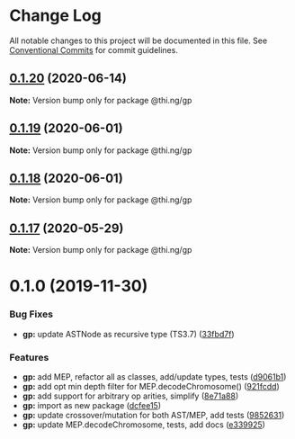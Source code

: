 # Change Log

All notable changes to this project will be documented in this file.
See [Conventional Commits](https://conventionalcommits.org) for commit guidelines.

## [0.1.20](https://github.com/thi-ng/umbrella/compare/@thi.ng/gp@0.1.19...@thi.ng/gp@0.1.20) (2020-06-14)

**Note:** Version bump only for package @thi.ng/gp





## [0.1.19](https://github.com/thi-ng/umbrella/compare/@thi.ng/gp@0.1.18...@thi.ng/gp@0.1.19) (2020-06-01)

**Note:** Version bump only for package @thi.ng/gp





## [0.1.18](https://github.com/thi-ng/umbrella/compare/@thi.ng/gp@0.1.17...@thi.ng/gp@0.1.18) (2020-06-01)

**Note:** Version bump only for package @thi.ng/gp





## [0.1.17](https://github.com/thi-ng/umbrella/compare/@thi.ng/gp@0.1.16...@thi.ng/gp@0.1.17) (2020-05-29)

**Note:** Version bump only for package @thi.ng/gp





# 0.1.0 (2019-11-30)

### Bug Fixes

* **gp:** update ASTNode as recursive type (TS3.7) ([33fbd7f](https://github.com/thi-ng/umbrella/commit/33fbd7f152df370270690e5b1381a86f647f9b6b))

### Features

* **gp:** add MEP, refactor all as classes, add/update types, tests ([d9061b1](https://github.com/thi-ng/umbrella/commit/d9061b17a6aa89f690a0c97c12825c077f45e38b))
* **gp:** add opt min depth filter for MEP.decodeChromosome() ([921fcdd](https://github.com/thi-ng/umbrella/commit/921fcdd4e1c1919e4539c033df591782b63cff0a))
* **gp:** add support for arbitrary op arities, simplify ([8e71a88](https://github.com/thi-ng/umbrella/commit/8e71a88fb7b1ca36e7b89b5f2923a198c974c575))
* **gp:** import as new package ([dcfee15](https://github.com/thi-ng/umbrella/commit/dcfee156c8b196c6c4a4f2b5f0f7986e19bacee8))
* **gp:** update crossover/mutation for both AST/MEP, add tests ([9852631](https://github.com/thi-ng/umbrella/commit/9852631e227d9704c41f9dbe8a6b2cce10bd8fa9))
* **gp:** update MEP.decodeChromosome, tests, add docs ([e339925](https://github.com/thi-ng/umbrella/commit/e339925bc1fcbf2f7787e6453d2e29922adb3836))
